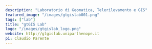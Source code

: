 ```yaml
---
description: "Laboratorio di Geomatica, Telerilevamento e GIS"
featured_image: "/images/gtgislab001.png"
tags: ["lab"]
title: "gtGIS Lab"
logo: "/images/gtgislab_logo.png"
website: http://gtgislab.uniparthenope.it
pi: Claudio Parente
---
```


